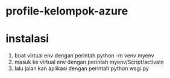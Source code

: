 # profile-kelompok-azure

# instalasi
1. buat virtual env dengan perintah python -m venv myenv
2. masuk ke virtual env dengan perintah myenv/Script/activate
3. lalu jalan kan aplikasi dengan perintah python wsgi.py
